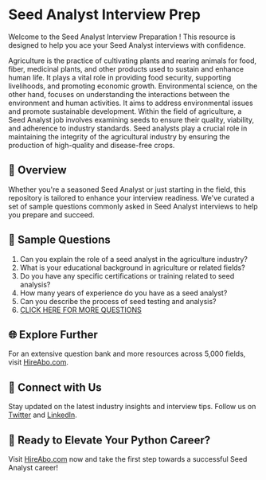 # Seed Analyst Interview Prep

Welcome to the Seed Analyst Interview Preparation ! This resource is designed to help you ace your Seed Analyst interviews with confidence.

Agriculture is the practice of cultivating plants and rearing animals for food, fiber, medicinal plants, and other products used to sustain and enhance human life. It plays a vital role in providing food security, supporting livelihoods, and promoting economic growth. Environmental science, on the other hand, focuses on understanding the interactions between the environment and human activities. It aims to address environmental issues and promote sustainable development. Within the field of agriculture, a Seed Analyst job involves examining seeds to ensure their quality, viability, and adherence to industry standards. Seed analysts play a crucial role in maintaining the integrity of the agricultural industry by ensuring the production of high-quality and disease-free crops.

## 🚀 Overview

Whether you're a seasoned Seed Analyst or just starting in the field, this repository is tailored to enhance your interview readiness. We've curated a set of sample questions commonly asked in Seed Analyst interviews to help you prepare and succeed.

## 📝 Sample Questions

1. Can you explain the role of a seed analyst in the agriculture industry?
2. What is your educational background in agriculture or related fields?
3. Do you have any specific certifications or training related to seed analysis?
4. How many years of experience do you have as a seed analyst?
5. Can you describe the process of seed testing and analysis?
6. [CLICK HERE FOR MORE QUESTIONS](https://hireabo.com/job/10_0_15/Seed%20Analyst)

## 🌐 Explore Further

For an extensive question bank and more resources across 5,000 fields, visit [HireAbo.com](https://www.hireabo.com).

## 📱 Connect with Us

Stay updated on the latest industry insights and interview tips. Follow us on [Twitter](https://twitter.com/hireabo) and [LinkedIn](https://www.linkedin.com/in/hire-abo-3609972a8/).

## 🚀 Ready to Elevate Your Python Career?

Visit [HireAbo.com](https://www.hireabo.com) now and take the first step towards a successful Seed Analyst career!